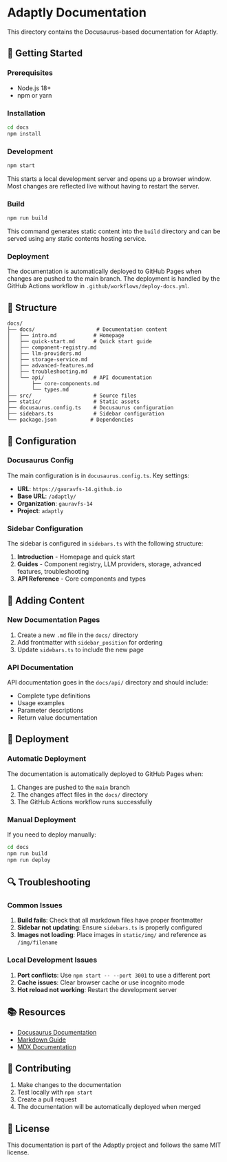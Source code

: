 # Adaptly Documentation

This directory contains the Docusaurus-based documentation for Adaptly.

## 🚀 Getting Started

### Prerequisites

- Node.js 18+
- npm or yarn

### Installation

```bash
cd docs
npm install
```

### Development

```bash
npm start
```

This starts a local development server and opens up a browser window. Most changes are reflected live without having to restart the server.

### Build

```bash
npm run build
```

This command generates static content into the `build` directory and can be served using any static contents hosting service.

### Deployment

The documentation is automatically deployed to GitHub Pages when changes are pushed to the main branch. The deployment is handled by the GitHub Actions workflow in `.github/workflows/deploy-docs.yml`.

## 📁 Structure

```
docs/
├── docs/                    # Documentation content
│   ├── intro.md            # Homepage
│   ├── quick-start.md      # Quick start guide
│   ├── component-registry.md
│   ├── llm-providers.md
│   ├── storage-service.md
│   ├── advanced-features.md
│   ├── troubleshooting.md
│   └── api/                # API documentation
│       ├── core-components.md
│       └── types.md
├── src/                    # Source files
├── static/                 # Static assets
├── docusaurus.config.ts    # Docusaurus configuration
├── sidebars.ts             # Sidebar configuration
└── package.json           # Dependencies
```

## 🔧 Configuration

### Docusaurus Config

The main configuration is in `docusaurus.config.ts`. Key settings:

- **URL**: `https://gauravfs-14.github.io`
- **Base URL**: `/adaptly/`
- **Organization**: `gauravfs-14`
- **Project**: `adaptly`

### Sidebar Configuration

The sidebar is configured in `sidebars.ts` with the following structure:

1. **Introduction** - Homepage and quick start
2. **Guides** - Component registry, LLM providers, storage, advanced features, troubleshooting
3. **API Reference** - Core components and types

## 📝 Adding Content

### New Documentation Pages

1. Create a new `.md` file in the `docs/` directory
2. Add frontmatter with `sidebar_position` for ordering
3. Update `sidebars.ts` to include the new page

### API Documentation

API documentation goes in the `docs/api/` directory and should include:

- Complete type definitions
- Usage examples
- Parameter descriptions
- Return value documentation

## 🚀 Deployment

### Automatic Deployment

The documentation is automatically deployed to GitHub Pages when:

1. Changes are pushed to the `main` branch
2. The changes affect files in the `docs/` directory
3. The GitHub Actions workflow runs successfully

### Manual Deployment

If you need to deploy manually:

```bash
cd docs
npm run build
npm run deploy
```

## 🔍 Troubleshooting

### Common Issues

1. **Build fails**: Check that all markdown files have proper frontmatter
2. **Sidebar not updating**: Ensure `sidebars.ts` is properly configured
3. **Images not loading**: Place images in `static/img/` and reference as `/img/filename`

### Local Development Issues

1. **Port conflicts**: Use `npm start -- --port 3001` to use a different port
2. **Cache issues**: Clear browser cache or use incognito mode
3. **Hot reload not working**: Restart the development server

## 📚 Resources

- [Docusaurus Documentation](https://docusaurus.io/docs)
- [Markdown Guide](https://www.markdownguide.org/)
- [MDX Documentation](https://mdxjs.com/)

## 🤝 Contributing

1. Make changes to the documentation
2. Test locally with `npm start`
3. Create a pull request
4. The documentation will be automatically deployed when merged

## 📄 License

This documentation is part of the Adaptly project and follows the same MIT license.
